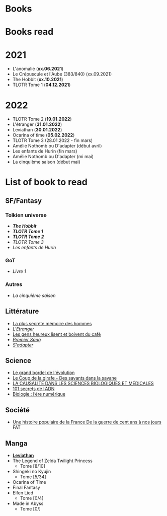 # Books

# Books read

# 2021

* L'anomalie (**xx.06.2021**)
* Le Crépuscule et l'Aube (383/840) (xx.09.2021)
* The Hobbit (**xx.10.2021**)
* TLOTR Tome 1 (**04.12.2021**)

# 2022

* TLOTR Tome 2 (**19.01.2022**)
* L'étranger (**31.01.2022**)
* Leviathan (**30.01.2022**)
* Ocarina of time (**05.02.2022**)
* TLOTR Tome 3 (28.01.2022 - fin mars)
* Amélie Nothomb ou D'adapter (début avril)
* Les enfants de Hurin (fin mars)
* Amélie Nothomb ou D'adapter (mi mai)
* La cinquième saison (début mai)


# List of book to read

## SF/Fantasy

### Tolkien universe

* ***The Hobbit***
* ***TLOTR Tome 1***
* ***TLOTR Tome 2***
* *TLOTR Tome 3*
* *Les enfants de Hurin*

### GoT

* *Livre 1*

### Autres

* *La cinquième saison*

## Littérature

* [La plus secrète mémoire des hommes](https://www.leslibraires.fr/livre/18955840-la-plus-secrete-memoire-des-hommes-prix-goncou--mohamed-mbougar-sarr-philippe-rey)
* [*L'Etranger*](https://www.leslibraires.fr/livre/16677866-l-etranger-camus-albert-galimard)
* [Les gens heureux lisent et boivent du café](https://www.leslibraires.fr/livre/15651600-les-gens-heureux-lisent-et-boivent-du-cafe-agnes-martin-lugand-pocket)
* [*Premier Sang*](https://www.leslibraires.fr/livre/18933089-premier-sang-amelie-nothomb-albin-michel)
* [*S'adapter*](https://www.editions-stock.fr/livres/la-bleue/sadapter-9782234089549)

## Science

* [Le grand bordel de l'évolution](https://www.leslibraires.fr/livre/14562400-le-grand-bordel-de-l-evolution-la-science-impe--leo-grasset-flammarion)
* [Le Coup de la girafe - Des savants dans la savane](https://www.leslibraires.fr/livre/18642481-le-coup-de-la-girafe-des-savants-dans-la-savane-leo-grasset-points)
* [LA CAUSALITÉ DANS LES SCIENCES BIOLOGIQUES ET MÉDICALES](https://laboutique.edpsciences.fr/produit/994/9782759820467/la-causalite-dans-les-sciences-biologiques-et-medicales)
* [101 secrets de l’ADN](https://www.cnrseditions.fr/catalogue/biologie-et-sante/101-secrets-de-l-adn/)
* [Biologie : l’ère numérique](https://www.cnrseditions.fr/catalogue/biologie-et-sante/biologie-lere-numerique/)

## Société

* [Une histoire populaire de la France De la guerre de cent ans à nos jours](https://www.leslibraires.fr/livre/16287907-une-histoire-populaire-de-la-france-de-la-guer--gerard-noiriel-agone-editeur)
FAT

## Manga

* [**Leviathan**](https://www.manga-news.com/index.php/serie/Leviathan-Ki-oon)
* The Legend of Zelda Twilight Princess
  * Tome [8/10]
* Shingeki no Kyujin
  * Tome [5/34]
* Ocarina of Time
* Final Fantasy
* Elfen Lied
  * Tome [0/4]
* Made in Abyss
  * Tome [0/]
